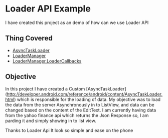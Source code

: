 Loader API Example
==================

I have created this project as an demo of how can we use Loader API

Thing Covered
-------

* [AsyncTaskLoader](http://developer.android.com/reference/android/content/AsyncTaskLoader.html)
* [LoaderManager](http://developer.android.com/reference/android/app/LoaderManager.html)
* [LoaderManager.LoaderCallbacks](http://developer.android.com/reference/android/app/LoaderManager.LoaderCallbacks.html)

Objective
------------

In this project I have created a Custom [AsyncTaskLoader] (http://developer.android.com/reference/android/content/AsyncTaskLoader.html) which is responsible for the loading of data.
My objective was to load the data from the server Asynchronously in to ListView, and data can be changed based on the content of the EditText.
I am currently having data from the yahoo finance api which returns the Json Response so, I am parding it and simply showing in to list view.

Thanks to Loader Api It look so simple and ease on the phone
